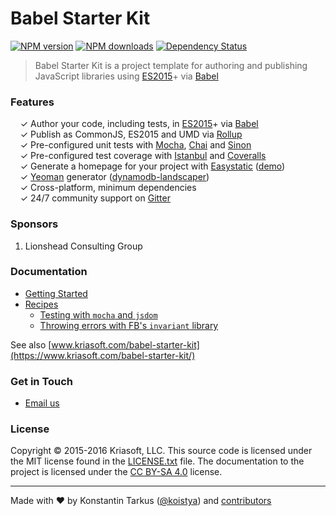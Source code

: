 # Babel Starter Kit

[![NPM version](http://img.shields.io/npm/v/dynamodb-landscaper.svg?style=flat-square)](https://www.npmjs.com/package/dynamodb-landscaper)
[![NPM downloads](http://img.shields.io/npm/dm/dynamodb-landscaper.svg?style=flat-square)](https://www.npmjs.com/package/dynamodb-landscaper)
[![Dependency Status](http://img.shields.io/david/dev/Lionshead-io/dynamodb-gardener.svg?style=flat-square)](https://david-dm.org/Lionshead-io/dynamodb-gardener#info=devDependencies)

> Babel Starter Kit is a project template for authoring and publishing JavaScript libraries using
> [ES2015](https://babeljs.io/docs/learn-es2015/)+ via [Babel](https://babeljs.io/)


### Features

&nbsp; &nbsp; ✓ Author your code, including tests, in [ES2015](https://babeljs.io/docs/learn-es2015/)+ via [Babel](http://babeljs.io/)<br>
&nbsp; &nbsp; ✓ Publish as CommonJS, ES2015 and UMD via [Rollup](http://rollupjs.org/)<br>
&nbsp; &nbsp; ✓ Pre-configured unit tests with [Mocha](http://mochajs.org/), [Chai](http://chaijs.com/) and [Sinon](http://sinonjs.org/)<br>
&nbsp; &nbsp; ✓ Pre-configured test coverage with [Istanbul](https://github.com/gotwarlost/istanbul) and [Coveralls](https://coveralls.io/)<br>
&nbsp; &nbsp; ✓ Generate a homepage for your project with [Easystatic](https://easystatic.com) ([demo](http://www.kriasoft.com/babel-starter-kit/))<br>
&nbsp; &nbsp; ✓ [Yeoman](http://yeoman.io/) generator ([dynamodb-landscaper](https://github.com/kriasoft/babel-starter-kit/tree/yeoman-generator))<br>
&nbsp; &nbsp; ✓ Cross-platform, minimum dependencies<br>
&nbsp; &nbsp; ✓ 24/7 community support on [Gitter](https://gitter.im/kriasoft/babel-starter-kit)<br>


### Sponsors

1. Lionshead Consulting Group

### Documentation

* [Getting Started](docs/getting-started.md)
* [Recipes](docs/recipes)
  * [Testing with <code>mocha</code> and <code>jsdom</code>](docs/recipes/testing-with-mocha-and-jsdom.md)
  * [Throwing errors with FB's <code>invariant</code> library](docs/recipes/throwing-errors-with-fbjs-invariant.md)

See also [www.kriasoft.com/babel-starter-kit](https://www.kriasoft.com/babel-starter-kit/)


### Get in Touch

* [Email us](https://github.com/Lionshead-io)


### License

Copyright © 2015-2016 Kriasoft, LLC. This source code is licensed under the MIT license found in
the [LICENSE.txt](https://github.com/kriasoft/react-starter-kit/blob/master/LICENSE.txt) file.
The documentation to the project is licensed under the [CC BY-SA 4.0](http://creativecommons.org/licenses/by-sa/4.0/)
license.


---
Made with ♥ by Konstantin Tarkus ([@koistya](https://twitter.com/koistya)) and [contributors](https://github.com/kriasoft/babel-starter-kit/graphs/contributors)
